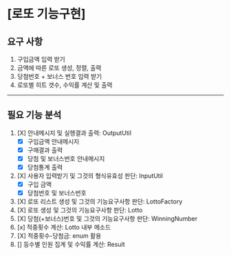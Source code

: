# [로또 기능구현]
## 요구 사항
1) 구입금액 입력 받기
2) 금액에 따른 로또 생성, 정렬, 출력 
3) 당첨번호 + 보너스 번호 입력 받기 
4) 로또별 히트 갯수, 수익률 계산 및 출력 
_____________
## 필요 기능 분석
1) [X] 안내메시지 및 실행결과 출력: OutputUtil
   - [X] 구입금액 안내메시지
   - [X] 구매결과 출력
   - [X] 당첨 및 보너스번호 안내메시지
   - [X] 당첨통계 출력
2) [X] 사용자 입력받기 및 그것의 형식유효성 판단: InputUtil
    - [X] 구입 금액
    - [X] 당첨번호 및 보너스번호
3) [X] 로또 리스트 생성 및 그것의 기능요구사항 판단: LottoFactory
4) [X] 로또 생성 및 그것의 기능요구사항 판단: Lotto
5) [X] 당첨(+보너스)번호 및 그것의 기능요구사항 판단: WinningNumber
6) [x] 적중횟수 계산: Lotto 내부 메소드
7) [X] 적중횟수-당첨금: enum 활용
8) [] 등수별 인원 집계 및 수익률 계산: Result